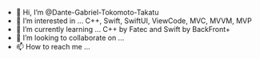 - 👋 Hi, I’m @Dante-Gabriel-Tokomoto-Takatu
- 👀 I’m interested in ... C++, Swift, SwiftUI, ViewCode, MVC, MVVM, MVP
- 🌱 I’m currently learning ... C++ by Fatec and Swift by BackFront+
- 💞️ I’m looking to collaborate on ...
- 📫 How to reach me ...

<!---
Dante-Gabriel-Tokomoto-Takatu/Dante-Gabriel-Tokomoto-Takatu is a ✨ special ✨ repository because its `README.md` (this file) appears on your GitHub profile.
You can click the Preview link to take a look at your changes.
--->
